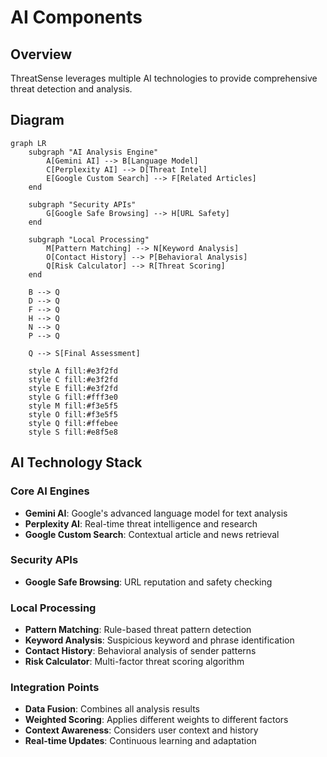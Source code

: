 # AI Components

## Overview

ThreatSense leverages multiple AI technologies to provide comprehensive threat detection and analysis.

## Diagram

```mermaid
graph LR
    subgraph "AI Analysis Engine"
        A[Gemini AI] --> B[Language Model]
        C[Perplexity AI] --> D[Threat Intel]
        E[Google Custom Search] --> F[Related Articles]
    end
    
    subgraph "Security APIs"
        G[Google Safe Browsing] --> H[URL Safety]
    end
    
    subgraph "Local Processing"
        M[Pattern Matching] --> N[Keyword Analysis]
        O[Contact History] --> P[Behavioral Analysis]
        Q[Risk Calculator] --> R[Threat Scoring]
    end
    
    B --> Q
    D --> Q
    F --> Q
    H --> Q
    N --> Q
    P --> Q
    
    Q --> S[Final Assessment]
    
    style A fill:#e3f2fd
    style C fill:#e3f2fd
    style E fill:#e3f2fd
    style G fill:#fff3e0
    style M fill:#f3e5f5
    style O fill:#f3e5f5
    style Q fill:#ffebee
    style S fill:#e8f5e8
```

## AI Technology Stack

### Core AI Engines
- **Gemini AI**: Google's advanced language model for text analysis
- **Perplexity AI**: Real-time threat intelligence and research
- **Google Custom Search**: Contextual article and news retrieval

### Security APIs
- **Google Safe Browsing**: URL reputation and safety checking

### Local Processing
- **Pattern Matching**: Rule-based threat pattern detection
- **Keyword Analysis**: Suspicious keyword and phrase identification
- **Contact History**: Behavioral analysis of sender patterns
- **Risk Calculator**: Multi-factor threat scoring algorithm

### Integration Points
- **Data Fusion**: Combines all analysis results
- **Weighted Scoring**: Applies different weights to different factors
- **Context Awareness**: Considers user context and history
- **Real-time Updates**: Continuous learning and adaptation 
